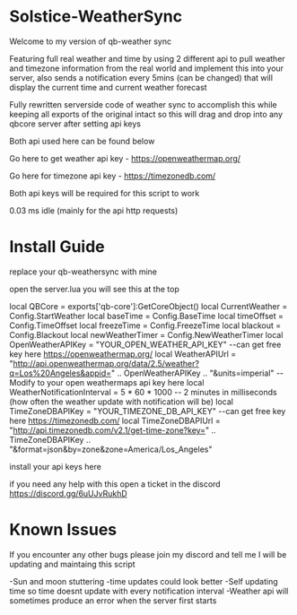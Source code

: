 # Solstice-WeatherSync

Welcome to my version of qb-weather sync

Featuring full real weather and time by using 2 different api to pull weather and timezone information from the real world and implement this into your server, also sends a notification every 5mins (can be changed) that will display the current time and current weather forecast

Fully rewritten serverside code of weather sync to accomplish this while keeping all exports of the original intact so this will drag and drop into any qbcore server after setting api keys

Both api used here can be found below 

Go here to get weather api key - https://openweathermap.org/

Go here for timezone api key - https://timezonedb.com/

Both api keys will be required for this script to work

0.03 ms idle (mainly for the api http requests)

# Install Guide

replace your qb-weathersync with mine

open the server.lua you will see this at the top

local QBCore = exports['qb-core']:GetCoreObject()
local CurrentWeather = Config.StartWeather
local baseTime = Config.BaseTime
local timeOffset = Config.TimeOffset
local freezeTime = Config.FreezeTime
local blackout = Config.Blackout
local newWeatherTimer = Config.NewWeatherTimer
local OpenWeatherAPIKey = "YOUR_OPEN_WEATHER_API_KEY" --can get free key here https://openweathermap.org/
local WeatherAPIUrl = "http://api.openweathermap.org/data/2.5/weather?q=Los%20Angeles&appid=" .. OpenWeatherAPIKey .. "&units=imperial" --Modify to your open weathermaps api key here 
local WeatherNotificationInterval = 5 * 60 * 1000 -- 2 minutes in milliseconds (how often the weather update with notification will be)
local TimeZoneDBAPIKey = "YOUR_TIMEZONE_DB_API_KEY" --can get free key here https://timezonedb.com/
local TimeZoneDBAPIUrl = "http://api.timezonedb.com/v2.1/get-time-zone?key=" .. TimeZoneDBAPIKey .. "&format=json&by=zone&zone=America/Los_Angeles"

install your api keys here

if you need any help with this open a ticket in the discord https://discord.gg/6uUJvRukhD

# Known Issues
If you encounter any other bugs please join my discord and tell me
I will be updating and maintaing this script

-Sun and moon stuttering
-time updates could look better
-Self updating time so time doesnt update with every notification interval
-Weather api will sometimes produce an error when the server first starts
